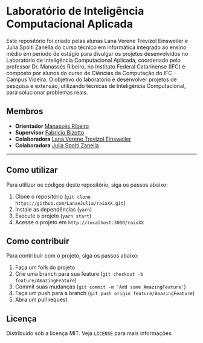 # Laboratório de Inteligência Computacional Aplicada

Este repositório foi criado pelas alunas Lana Verene Trevizol Einsweiler e Julia Spolti Zanella do curso técnico em informática integrado ao ensino médio em período de estágio para divulgar os projetos desenvolvidos no Laboratório de Inteligência Computacional Aplicada, coordenado pelo professor Dr. Manassés Ribeiro, no Instituto Federal Catarinense (IFC) é composto por alunos do curso de Ciências da Computação do IFC - Campus Videira. O objetivo do laboratório é desenvolver projetos de pesquisa e extensão, utilizando técnicas de Inteligência Computacional, para solucionar problemas reais.

## Membros
- **Orientador** [Manassés Ribeiro](https://lattes.cnpq.br/XXXXXXXXXXXXXXXXXXXX)
- **Supervisor** [Fabricio Bizotto]()
- **Colaboradora** [Lana Verene Trevizol Einsweiler]()
- **Colaboradora** [Julia Spolti Zanella]()
___
## Como utilizar
Para utilizar os códigos deste repositório, siga os passos abaixo:

1. Clone o repositório (`git clone https://github.com/LanaeJulia/raioXX.git`)
2. Instale as dependências (`yarn`)
3. Execute o projeto (`yarn start`)
4. Acesse o projeto em `http://localhost:3000/raioXX`

## Como contribuir
Para contribuir com o projeto, siga os passos abaixo:

1. Faça um fork do projeto
2. Crie uma branch para sua feature (`git checkout -b feature/AmazingFeature`)
3. Commit suas mudanças (`git commit -m 'Add some AmazingFeature'`)
4. Faça um push para a branch (`git push origin feature/AmazingFeature`)
5. Abra um pull request

## Licença
Distribuído sob a licença MIT. Veja `LICENSE` para mais informações.
